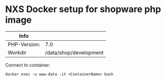 # NXS Docker setup for shopware php image

|Info|   |
|---|---|
|PHP-Version:|7.0|
|Workdir|/data/shop/development|

Connect to container:
```
docker exec -u www-data -it <ContainerName> bash
```

